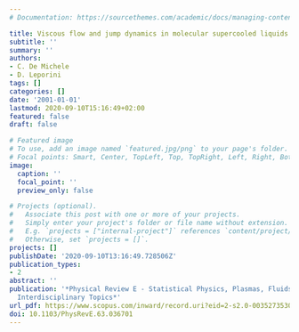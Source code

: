 ```yaml
---
# Documentation: https://sourcethemes.com/academic/docs/managing-content/

title: Viscous flow and jump dynamics in molecular supercooled liquids. I. Translations
subtitle: ''
summary: ''
authors:
- C. De Michele
- D. Leporini
tags: []
categories: []
date: '2001-01-01'
lastmod: 2020-09-10T15:16:49+02:00
featured: false
draft: false

# Featured image
# To use, add an image named `featured.jpg/png` to your page's folder.
# Focal points: Smart, Center, TopLeft, Top, TopRight, Left, Right, BottomLeft, Bottom, BottomRight.
image:
  caption: ''
  focal_point: ''
  preview_only: false

# Projects (optional).
#   Associate this post with one or more of your projects.
#   Simply enter your project's folder or file name without extension.
#   E.g. `projects = ["internal-project"]` references `content/project/deep-learning/index.md`.
#   Otherwise, set `projects = []`.
projects: []
publishDate: '2020-09-10T13:16:49.728506Z'
publication_types:
- 2
abstract: ''
publication: '*Physical Review E - Statistical Physics, Plasmas, Fluids, and Related
  Interdisciplinary Topics*'
url_pdf: https://www.scopus.com/inward/record.uri?eid=2-s2.0-0035273530&doi=10.1103%2fPhysRevE.63.036701&partnerID=40&md5=ab663ea35b4a0bc3b828d0e42803012b
doi: 10.1103/PhysRevE.63.036701
---
```

